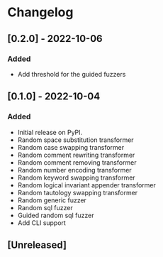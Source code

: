 # Changelog

## [0.2.0] - 2022-10-06
### Added
- Add threshold for the guided fuzzers

## [0.1.0] - 2022-10-04
### Added
- Initial release on PyPI.
- Random space substitution transformer
- Random case swapping transformer
- Random comment rewriting transformer
- Random comment removing transformer
- Random number encoding transformer
- Random keyword swapping transformer
- Random logical invariant appender transformer
- Random tautology swapping transformer
- Random generic fuzzer
- Random sql fuzzer
- Guided random sql fuzzer
- Add CLI support


## [Unreleased]
